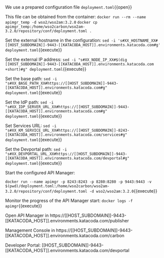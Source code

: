 We use a prepared configuration file `deployment.toml`{{open}}

This file can be obtained from the container: 
`docker run --rm --name apimgr_temp -d wso2/wso2am:3.2.0`
`docker cp apimgr_temp:/home/wso2carbon/wso2am-3.2.0/repository/conf/deployment.toml .`


Set the external hostname in the configuration:
`sed -i 's#XX_HOSTNAME_XX#[[HOST_SUBDOMAIN]]-9443-[[KATACODA_HOST]].environments.katacoda.com#g' deployment.toml`{{execute}}

Set the external IP address:
`sed -i "s#XX_NODE_IP_XX#$(dig [[HOST_SUBDOMAIN]]-9443-[[KATACODA_HOST]].environments.katacoda.com +short)#g" deployment.toml`{{execute}}

Set the base path:
`sed -i "s#XX_BASE_PATH_XX#https://[[HOST_SUBDOMAIN]]-9443-[[KATACODA_HOST]].environments.katacoda.com#g" deployment.toml`{{execute}}

Set the IdP path:
`sed -i "s#XX_IDP_SERVER_URL_XX#https://[[HOST_SUBDOMAIN]]-9443-[[KATACODA_HOST]].environments.katacoda.com#g" deployment.toml`{{execute}}

Set Services URL:
`sed -i "s#XX_KM_SERVICE_URL_XX#https://[[HOST_SUBDOMAIN]]-8243-[[KATACODA_HOST]].environments.katacoda.com/services#g" deployment.toml`{{execute}}

Set the Devportal path:
`sed -i "s#XX_DEVPORTAL_URL_XX#https://[[HOST_SUBDOMAIN]]-9443-[[KATACODA_HOST]].environments.katacoda.com/devportal#g" deployment.toml`{{execute}}

Start the configured API Manager:

`docker run --name apimgr -p 8243:8243 -p 8280:8280 -p 9443:9443 -v $(pwd)/deployment.toml:/home/wso2carbon/wso2am-3.2.0/repository/conf/deployment.toml -d wso2/wso2am:3.2.0`{{execute}}

Monitor the progress of the API Manager start:
`docker logs -f apimgr`{{execute}}

Open API Manager in 
https://[[HOST_SUBDOMAIN]]-9443-[[KATACODA_HOST]].environments.katacoda.com/publisher

Management Console in 
https://[[HOST_SUBDOMAIN]]-9443-[[KATACODA_HOST]].environments.katacoda.com/carbon

Developer Portal: 
[[HOST_SUBDOMAIN]]-9443-[[KATACODA_HOST]].environments.katacoda.com/devportal
